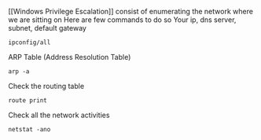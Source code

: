 [[Windows Privilege Escalation]] consist of enumerating the network where we are sitting on
Here are few commands to do so
Your ip, dns server, subnet, default gateway
```
ipconfig/all
```
ARP Table (Address Resolution Table)
```
arp -a
```
Check the routing table
```
route print
```
Check all the network activities
```
netstat -ano
```
